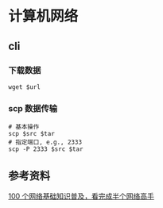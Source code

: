 # 计算机网络

## cli
### 下载数据
```shell
wget $url
```

### scp 数据传输
```shell
# 基本操作
scp $src $tar
# 指定端口, e.g., 2333
scp -P 2333 $src $tar
```

## 参考资料
[100 个网络基础知识普及，看完成半个网络高手](https://mp.weixin.qq.com/s/NB_onHhnn14hp5_3i2145g)